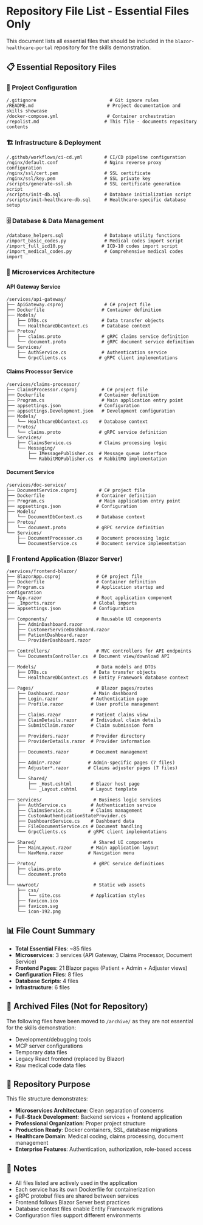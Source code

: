 # Repository File List - Essential Files Only

This document lists all essential files that should be included in the `blazor-healthcare-portal` repository for the skills demonstration.

## 📋 Essential Repository Files

### 🔧 Project Configuration
```
/.gitignore                           # Git ignore rules
/README.md                           # Project documentation and skills showcase
/docker-compose.yml                  # Container orchestration
/repolist.md                        # This file - documents repository contents
```

### 🏗️ Infrastructure & Deployment
```
/.github/workflows/ci-cd.yml        # CI/CD pipeline configuration
/nginx/default.conf                 # Nginx reverse proxy configuration
/nginx/ssl/cert.pem                 # SSL certificate
/nginx/ssl/key.pem                  # SSL private key
/scripts/generate-ssl.sh            # SSL certificate generation script
/scripts/init-db.sql                # Database initialization script
/scripts/init-healthcare-db.sql     # Healthcare-specific database setup
```

### 🗄️ Database & Data Management
```
/database_helpers.sql               # Database utility functions
/import_basic_codes.py              # Medical codes import script
/import_full_icd10.py              # ICD-10 codes import script
/import_medical_codes.py            # Comprehensive medical codes import
```

### 🔧 Microservices Architecture

#### API Gateway Service
```
/services/api-gateway/
├── ApiGateway.csproj               # C# project file
├── Dockerfile                     # Container definition
├── Models/
│   ├── DTOs.cs                    # Data transfer objects
│   └── HealthcareDbContext.cs     # Database context
├── Protos/
│   ├── claims.proto               # gRPC claims service definition
│   └── document.proto             # gRPC document service definition
└── Services/
    ├── AuthService.cs             # Authentication service
    └── GrpcClients.cs            # gRPC client implementations
```

#### Claims Processor Service
```
/services/claims-processor/
├── ClaimsProcessor.csproj         # C# project file
├── Dockerfile                    # Container definition
├── Program.cs                     # Main application entry point
├── appsettings.json              # Configuration
├── appsettings.Development.json   # Development configuration
├── Models/
│   └── HealthcareDbContext.cs    # Database context
├── Protos/
│   └── claims.proto              # gRPC service definition
└── Services/
    ├── ClaimsService.cs          # Claims processing logic
    └── Messaging/
        ├── IMessagePublisher.cs  # Message queue interface
        └── RabbitMQPublisher.cs  # RabbitMQ implementation
```

#### Document Service
```
/services/doc-service/
├── DocumentService.csproj        # C# project file
├── Dockerfile                   # Container definition
├── Program.cs                    # Main application entry point
├── appsettings.json             # Configuration
├── Models/
│   └── DocumentDbContext.cs     # Database context
├── Protos/
│   └── document.proto           # gRPC service definition
└── Services/
    ├── DocumentProcessor.cs     # Document processing logic
    └── DocumentService.cs       # Document service implementation
```

### 🎨 Frontend Application (Blazor Server)
```
/services/frontend-blazor/
├── BlazorApp.csproj             # C# project file
├── Dockerfile                   # Container definition
├── Program.cs                   # Application startup and configuration
├── App.razor                    # Root application component
├── _Imports.razor              # Global imports
├── appsettings.json            # Configuration
│
├── Components/                  # Reusable UI components
│   ├── AdminDashboard.razor
│   ├── CustomerServiceDashboard.razor
│   ├── PatientDashboard.razor
│   └── ProviderDashboard.razor
│
├── Controllers/                 # MVC controllers for API endpoints
│   └── DocumentsController.cs  # Document view/download API
│
├── Models/                      # Data models and DTOs
│   ├── DTOs.cs                 # Data transfer objects
│   └── HealthcareDbContext.cs  # Entity Framework database context
│
├── Pages/                       # Blazor pages/routes
│   ├── Dashboard.razor         # Main dashboard
│   ├── Login.razor            # Authentication page
│   ├── Profile.razor          # User profile management
│   │
│   ├── Claims.razor           # Patient claims view
│   ├── ClaimDetails.razor     # Individual claim details
│   ├── SubmitClaim.razor      # Claim submission form
│   │
│   ├── Providers.razor        # Provider directory
│   ├── ProviderDetails.razor  # Provider information
│   │
│   ├── Documents.razor        # Document management
│   │
│   ├── Admin*.razor          # Admin-specific pages (7 files)
│   ├── Adjuster*.razor       # Claims adjuster pages (7 files)
│   │
│   └── Shared/
│       ├── _Host.cshtml       # Blazor host page
│       └── _Layout.cshtml     # Layout template
│
├── Services/                   # Business logic services
│   ├── AuthService.cs         # Authentication service
│   ├── ClaimsService.cs       # Claims management
│   ├── CustomAuthenticationStateProvider.cs
│   ├── DashboardService.cs    # Dashboard data
│   ├── FileDocumentService.cs # Document handling
│   └── GrpcClients.cs        # gRPC client implementations
│
├── Shared/                     # Shared UI components
│   ├── MainLayout.razor       # Main application layout
│   └── NavMenu.razor         # Navigation menu
│
├── Protos/                     # gRPC service definitions
│   ├── claims.proto
│   └── document.proto
│
└── wwwroot/                    # Static web assets
    ├── css/
    │   └── site.css           # Application styles
    ├── favicon.ico
    ├── favicon.svg
    └── icon-192.png
```

## 📊 File Count Summary

- **Total Essential Files**: ~85 files
- **Microservices**: 3 services (API Gateway, Claims Processor, Document Service)
- **Frontend Pages**: 21 Blazor pages (Patient + Admin + Adjuster views)
- **Configuration Files**: 8 files
- **Database Scripts**: 4 files
- **Infrastructure**: 6 files

## 🚫 Archived Files (Not for Repository)

The following files have been moved to `/archive/` as they are not essential for the skills demonstration:

- Development/debugging tools
- MCP server configurations
- Temporary data files
- Legacy React frontend (replaced by Blazor)
- Raw medical code data files

## 🎯 Repository Purpose

This file structure demonstrates:
- **Microservices Architecture**: Clean separation of concerns
- **Full-Stack Development**: Backend services + frontend application
- **Professional Organization**: Proper project structure
- **Production Ready**: Docker containers, SSL, database migrations
- **Healthcare Domain**: Medical coding, claims processing, document management
- **Enterprise Features**: Authentication, authorization, role-based access

## 📝 Notes

- All files listed are actively used in the application
- Each service has its own Dockerfile for containerization
- gRPC protobuf files are shared between services
- Frontend follows Blazor Server best practices
- Database context files enable Entity Framework migrations
- Configuration files support different environments